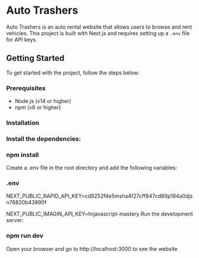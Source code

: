 # Auto Trashers

Auto Trashers is an auto rental website that allows users to browse and rent vehicles. This project is built with Next.js and requires setting up a `.env` file for API keys.

## Getting Started

To get started with the project, follow the steps below:

### Prerequisites

- Node.js (v14 or higher)
- npm (v6 or higher)

### Installation

### Install the dependencies:

### npm install
Create a .env file in the root directory and add the following variables:

### .env

NEXT_PUBLIC_RAPID_API_KEY=cd9252f4e5msha4f27cff847cd89p184a0djsn78820b43890f

NEXT_PUBLIC_IMAGIN_API_KEY=hrjavascript-mastery
Run the development server:

### npm run dev
Open your browser and go to http://localhost:3000 to see the website
